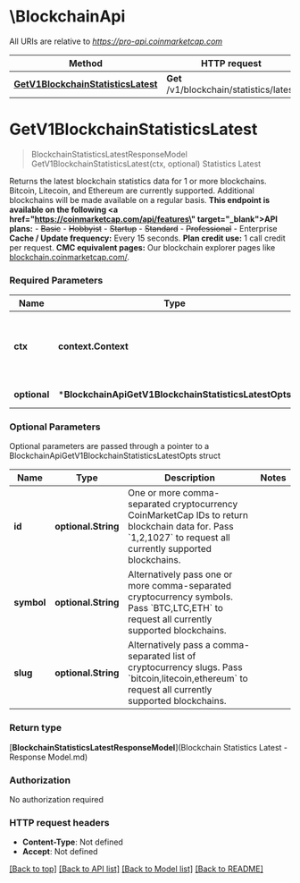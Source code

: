 # \BlockchainApi

All URIs are relative to *https://pro-api.coinmarketcap.com*

Method | HTTP request | Description
------------- | ------------- | -------------
[**GetV1BlockchainStatisticsLatest**](BlockchainApi.md#GetV1BlockchainStatisticsLatest) | **Get** /v1/blockchain/statistics/latest | Statistics Latest


# **GetV1BlockchainStatisticsLatest**
> BlockchainStatisticsLatestResponseModel GetV1BlockchainStatisticsLatest(ctx, optional)
Statistics Latest

Returns the latest blockchain statistics data for 1 or more blockchains. Bitcoin, Litecoin, and Ethereum are currently supported. Additional blockchains will be made available on a regular basis.         **This endpoint is available on the following <a href=\"https://coinmarketcap.com/api/features\" target=\"_blank\">API plans</a>:**   - ~~Basic~~   - ~~Hobbyist~~   - ~~Startup~~   - ~~Standard~~   - ~~Professional~~   - Enterprise  **Cache / Update frequency:** Every 15 seconds.   **Plan credit use:** 1 call credit per request.   **CMC equivalent pages:** Our blockchain explorer pages like [blockchain.coinmarketcap.com/](https://blockchain.coinmarketcap.com/).

### Required Parameters

Name | Type | Description  | Notes
------------- | ------------- | ------------- | -------------
 **ctx** | **context.Context** | context for authentication, logging, cancellation, deadlines, tracing, etc.
 **optional** | ***BlockchainApiGetV1BlockchainStatisticsLatestOpts** | optional parameters | nil if no parameters

### Optional Parameters
Optional parameters are passed through a pointer to a BlockchainApiGetV1BlockchainStatisticsLatestOpts struct

Name | Type | Description  | Notes
------------- | ------------- | ------------- | -------------
 **id** | **optional.String**| One or more comma-separated cryptocurrency CoinMarketCap IDs to return blockchain data for. Pass &#x60;1,2,1027&#x60; to request all currently supported blockchains. | 
 **symbol** | **optional.String**| Alternatively pass one or more comma-separated cryptocurrency symbols. Pass &#x60;BTC,LTC,ETH&#x60; to request all currently supported blockchains. | 
 **slug** | **optional.String**| Alternatively pass a comma-separated list of cryptocurrency slugs. Pass &#x60;bitcoin,litecoin,ethereum&#x60; to request all currently supported blockchains. | 

### Return type

[**BlockchainStatisticsLatestResponseModel**](Blockchain Statistics Latest - Response Model.md)

### Authorization

No authorization required

### HTTP request headers

 - **Content-Type**: Not defined
 - **Accept**: Not defined

[[Back to top]](#) [[Back to API list]](../README.md#documentation-for-api-endpoints) [[Back to Model list]](../README.md#documentation-for-models) [[Back to README]](../README.md)

